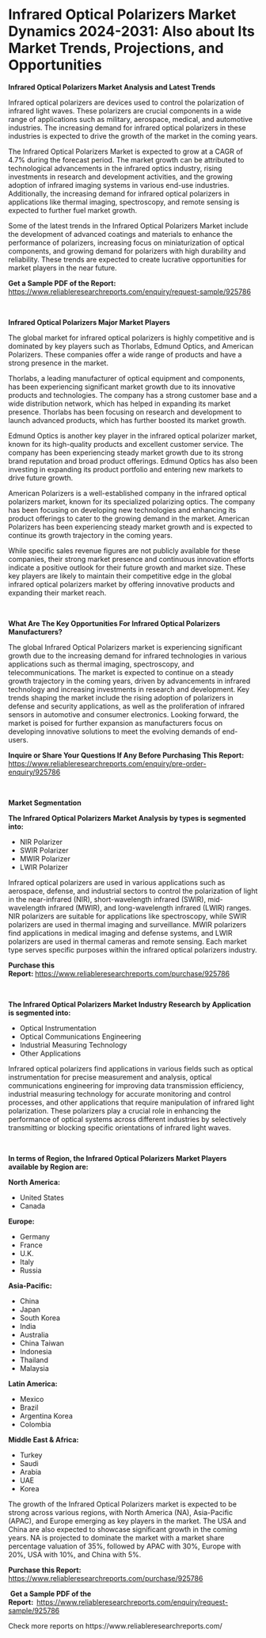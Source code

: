 <p><h1>Infrared Optical Polarizers Market Dynamics 2024-2031: Also about Its Market Trends, Projections, and Opportunities</h1></p><p><strong>Infrared Optical Polarizers Market Analysis and Latest Trends</strong></p>
<p><p>Infrared optical polarizers are devices used to control the polarization of infrared light waves. These polarizers are crucial components in a wide range of applications such as military, aerospace, medical, and automotive industries. The increasing demand for infrared optical polarizers in these industries is expected to drive the growth of the market in the coming years.</p><p>The Infrared Optical Polarizers Market is expected to grow at a CAGR of 4.7% during the forecast period. The market growth can be attributed to technological advancements in the infrared optics industry, rising investments in research and development activities, and the growing adoption of infrared imaging systems in various end-use industries. Additionally, the increasing demand for infrared optical polarizers in applications like thermal imaging, spectroscopy, and remote sensing is expected to further fuel market growth.</p><p>Some of the latest trends in the Infrared Optical Polarizers Market include the development of advanced coatings and materials to enhance the performance of polarizers, increasing focus on miniaturization of optical components, and growing demand for polarizers with high durability and reliability. These trends are expected to create lucrative opportunities for market players in the near future.</p></p>
<p><strong>Get a Sample PDF of the Report:&nbsp;</strong> <a href="https://www.reliableresearchreports.com/enquiry/request-sample/925786">https://www.reliableresearchreports.com/enquiry/request-sample/925786</a></p>
<p>&nbsp;</p>
<p><strong>Infrared Optical Polarizers Major Market Players</strong></p>
<p><p>The global market for infrared optical polarizers is highly competitive and is dominated by key players such as Thorlabs, Edmund Optics, and American Polarizers. These companies offer a wide range of products and have a strong presence in the market.</p><p>Thorlabs, a leading manufacturer of optical equipment and components, has been experiencing significant market growth due to its innovative products and technologies. The company has a strong customer base and a wide distribution network, which has helped in expanding its market presence. Thorlabs has been focusing on research and development to launch advanced products, which has further boosted its market growth.</p><p>Edmund Optics is another key player in the infrared optical polarizer market, known for its high-quality products and excellent customer service. The company has been experiencing steady market growth due to its strong brand reputation and broad product offerings. Edmund Optics has also been investing in expanding its product portfolio and entering new markets to drive future growth.</p><p>American Polarizers is a well-established company in the infrared optical polarizers market, known for its specialized polarizing optics. The company has been focusing on developing new technologies and enhancing its product offerings to cater to the growing demand in the market. American Polarizers has been experiencing steady market growth and is expected to continue its growth trajectory in the coming years.</p><p>While specific sales revenue figures are not publicly available for these companies, their strong market presence and continuous innovation efforts indicate a positive outlook for their future growth and market size. These key players are likely to maintain their competitive edge in the global infrared optical polarizers market by offering innovative products and expanding their market reach.</p></p>
<p>&nbsp;</p>
<p><strong>What Are The Key Opportunities For Infrared Optical Polarizers Manufacturers?</strong></p>
<p><p>The global Infrared Optical Polarizers market is experiencing significant growth due to the increasing demand for infrared technologies in various applications such as thermal imaging, spectroscopy, and telecommunications. The market is expected to continue on a steady growth trajectory in the coming years, driven by advancements in infrared technology and increasing investments in research and development. Key trends shaping the market include the rising adoption of polarizers in defense and security applications, as well as the proliferation of infrared sensors in automotive and consumer electronics. Looking forward, the market is poised for further expansion as manufacturers focus on developing innovative solutions to meet the evolving demands of end-users.</p></p>
<p><strong>Inquire or Share Your Questions If Any Before Purchasing This Report:</strong> <a href="https://www.reliableresearchreports.com/enquiry/pre-order-enquiry/925786">https://www.reliableresearchreports.com/enquiry/pre-order-enquiry/925786</a></p>
<p>&nbsp;</p>
<p><strong>Market Segmentation</strong></p>
<p><strong>The Infrared Optical Polarizers Market Analysis by types is segmented into:</strong></p>
<p><ul><li>NIR Polarizer</li><li>SWIR Polarizer</li><li>MWIR Polarizer</li><li>LWIR Polarizer</li></ul></p>
<p><p>Infrared optical polarizers are used in various applications such as aerospace, defense, and industrial sectors to control the polarization of light in the near-infrared (NIR), short-wavelength infrared (SWIR), mid-wavelength infrared (MWIR), and long-wavelength infrared (LWIR) ranges. NIR polarizers are suitable for applications like spectroscopy, while SWIR polarizers are used in thermal imaging and surveillance. MWIR polarizers find applications in medical imaging and defense systems, and LWIR polarizers are used in thermal cameras and remote sensing. Each market type serves specific purposes within the infrared optical polarizers industry.</p></p>
<p><strong>Purchase this Report:&nbsp;</strong><a href="https://www.reliableresearchreports.com/purchase/925786">https://www.reliableresearchreports.com/purchase/925786</a></p>
<p>&nbsp;</p>
<p><strong>The Infrared Optical Polarizers Market Industry Research by Application is segmented into:</strong></p>
<p><ul><li>Optical Instrumentation</li><li>Optical Communications Engineering</li><li>Industrial Measuring Technology</li><li>Other Applications</li></ul></p>
<p><p>Infrared optical polarizers find applications in various fields such as optical instrumentation for precise measurement and analysis, optical communications engineering for improving data transmission efficiency, industrial measuring technology for accurate monitoring and control processes, and other applications that require manipulation of infrared light polarization. These polarizers play a crucial role in enhancing the performance of optical systems across different industries by selectively transmitting or blocking specific orientations of infrared light waves.</p></p>
<p>&nbsp;</p>
<p><strong>In terms of Region, the Infrared Optical Polarizers Market Players available by Region are:</strong></p>
<p>
    <p> <strong> North America: </strong>
        <ul>
            <li>United States</li>
            <li>Canada</li>
        </ul>
        </p> 
    <p> <strong> Europe: </strong>
        <ul>
            <li>Germany</li>
            <li>France</li>
            <li>U.K.</li>
            <li>Italy</li>
            <li>Russia</li>
        </ul>
        </p> 
    <p> <strong> Asia-Pacific: </strong>
        <ul>
            <li>China</li>
            <li>Japan</li>
            <li>South Korea</li>
            <li>India</li>
            <li>Australia</li>
            <li>China Taiwan</li>
            <li>Indonesia</li>
            <li>Thailand</li>
            <li>Malaysia</li>
        </ul>
        </p> 
    <p> <strong> Latin America: </strong>
        <ul>
            <li>Mexico</li>
            <li>Brazil</li>
            <li>Argentina Korea</li>
            <li>Colombia</li>
        </ul>
        </p> 
    <p> <strong> Middle East & Africa: </strong>
        <ul>
            <li>Turkey</li>
            <li>Saudi</li>
            <li>Arabia</li>
            <li>UAE</li>
            <li>Korea</li>
        </ul>
    </p>
    </p>
<p><p>The growth of the Infrared Optical Polarizers market is expected to be strong across various regions, with North America (NA), Asia-Pacific (APAC), and Europe emerging as key players in the market. The USA and China are also expected to showcase significant growth in the coming years. NA is projected to dominate the market with a market share percentage valuation of 35%, followed by APAC with 30%, Europe with 20%, USA with 10%, and China with 5%.</p></p>
<p><strong>Purchase this Report: </strong><a href="https://www.reliableresearchreports.com/purchase/925786">https://www.reliableresearchreports.com/purchase/925786</a></p>
<p>&nbsp;<strong>Get a Sample PDF of the Report:&nbsp;&nbsp;</strong><a href="https://www.reliableresearchreports.com/enquiry/request-sample/925786">https://www.reliableresearchreports.com/enquiry/request-sample/925786</a></p>
<p><strong></strong></p>
<p>Check more reports on https://www.reliableresearchreports.com/</p>